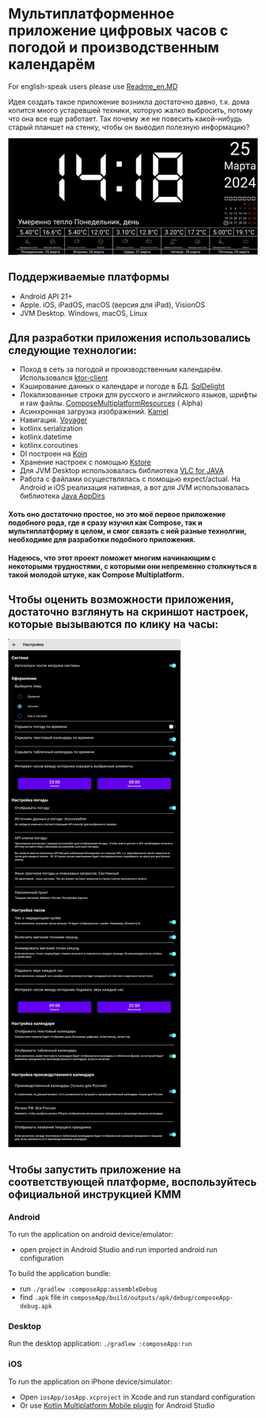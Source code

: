 # Мультиплатформенное приложение цифровых часов с погодой и производственным календарём

For english-speak users please use [Readme_en.MD](README_en.MD)

Идея создать такое приложение возникла достаточно давно, т.к. дома копится много устаревшей техники,
которую жалко выбросить, потому что она все еще работает. Так почему же не повесить какой-нибудь
старый планшет на стенку, чтобы он выводил полезную информацию?

![](imgRes/main-night-ru.png)

## Поддерживаемые платформы

- Android API 21+
- Apple. iOS, iPadOS, macOS (версия для iPad), VisionOS
- JVM Desktop. Windows, macOS, Linux

## Для разработки приложения использовались следующие технологии:

- Поход в сеть за погодой и производственным календарём.
  Использовался [ktor-client](https://ktor.io/docs/getting-started-ktor-client.html)
- Кэширование данных о календаре и погоде в
  БД. [SqlDelight](https://cashapp.github.io/sqldelight/2.0.1/multiplatform_sqlite/)
- Локализованные строки для русского и английского языков, шрифты и raw
  файлы. [ComposeMultiplatformResources](https://www.jetbrains.com/help/kotlin-multiplatform-dev/compose-images-resources.html#setup) (
  Alpha)
- Асинхронная загрузка изображений. [Kamel](https://github.com/Kamel-Media/Kamel)
- Навигация. [Voyager](https://github.com/adrielcafe/voyager)
- kotlinx.serialization
- kotlinx.datetime
- kotlinx.coroutines
- DI построен на [Koin](https://insert-koin.io/docs/reference/koin-compose/multiplatform/)
- Хранение настроек с помощью [Kstore](https://github.com/xxfast/KStore)
- Для JVM Desktop использовалась библиотека [VLC for JAVA](https://github.com/caprica/vlcj)
- Работа с файлами осуществлялась с помощью expect/actual. На Android и iOS реализация нативная, а
  вот для JVM использовалась библиотека [Java AppDirs](https://github.com/harawata/appdirs)

#### Хоть оно достаточно простое, но это моё первое приложение подобного рода, где я сразу изучил как Compose, так и мультиплатформу в целом, и смог связать с ней разные технолгии, необходиме для разработки подобного приложения.

#### Надеюсь, что этот проект поможет многим начинающим с некоторыми трудностями, с которыми они непременно столкнуться в такой молодой штуке, как Compose Multiplatform.

## Чтобы оценить возможности приложения, достаточно взглянуть на скриншот настроек, которые вызываются по клику на часы:

![](imgRes/settings-night-ru.jpg)

## Чтобы запустить приложение на соответствующей платформе, воспользуйтесь официальной инструкцией KMM
### Android
To run the application on android device/emulator:  
 - open project in Android Studio and run imported android run configuration

To build the application bundle:
 - run `./gradlew :composeApp:assembleDebug`
 - find `.apk` file in `composeApp/build/outputs/apk/debug/composeApp-debug.apk`

### Desktop
Run the desktop application: `./gradlew :composeApp:run`

### iOS
To run the application on iPhone device/simulator:
 - Open `iosApp/iosApp.xcproject` in Xcode and run standard configuration
 - Or use [Kotlin Multiplatform Mobile plugin](https://plugins.jetbrains.com/plugin/14936-kotlin-multiplatform-mobile) for Android Studio

